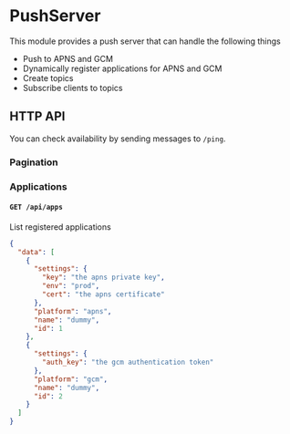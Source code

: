 # PushServer

This module provides a push server that can handle the following things

* Push to APNS and GCM
* Dynamically register applications for APNS and GCM
* Create topics
* Subscribe clients to topics

## HTTP API

You can check availability by sending messages to `/ping`.

### Pagination

### Applications

#### `GET /api/apps`

List registered applications

```json
{
  "data": [
    {
      "settings": {
        "key": "the apns private key",
        "env": "prod",
        "cert": "the apns certificate"
      },
      "platform": "apns",
      "name": "dummy",
      "id": 1
    },
    {
      "settings": {
        "auth_key": "the gcm authentication token"
      },
      "platform": "gcm",
      "name": "dummy",
      "id": 2
    }
  ]
}
```
